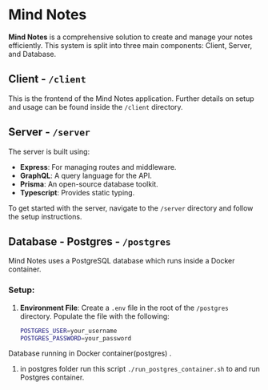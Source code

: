 # Mind Notes

**Mind Notes** is a comprehensive solution to create and manage your notes efficiently. This system is split into three main components: Client, Server, and Database.

## Client - `/client`

This is the frontend of the Mind Notes application. Further details on setup and usage can be found inside the `/client` directory.

## Server - `/server`

The server is built using:

- **Express**: For managing routes and middleware.
- **GraphQL**: A query language for the API.
- **Prisma**: An open-source database toolkit.
- **Typescript**: Provides static typing.

To get started with the server, navigate to the `/server` directory and follow the setup instructions.

## Database - Postgres - `/postgres`

Mind Notes uses a PostgreSQL database which runs inside a Docker container.

### Setup:

1. **Environment File**:
   Create a `.env` file in the root of the `/postgres` directory. Populate the file with the following:
   ```bash
   POSTGRES_USER=your_username
   POSTGRES_PASSWORD=your_password
   ```

Database running in Docker container(postgres) .

1. in postgres folder run this script `./run_postgres_container.sh` to and run Postgres container.
